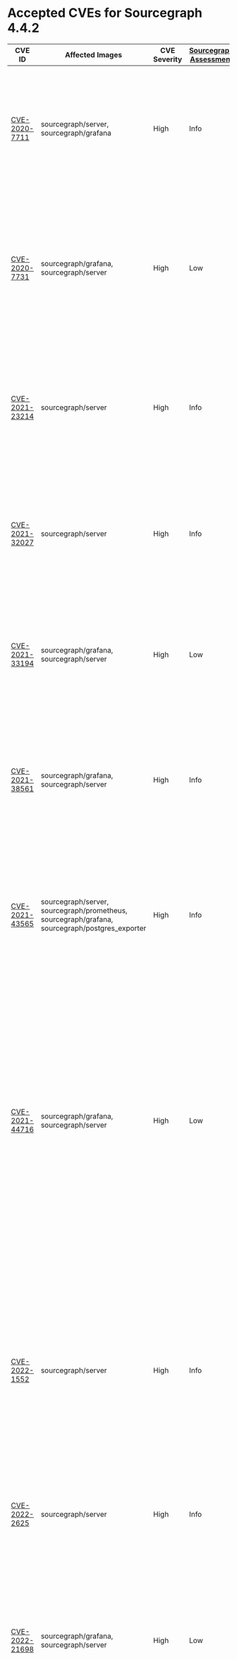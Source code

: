 # Accepted CVEs for Sourcegraph 4.4.2

| CVE ID                                                                                    | Affected Images                                                                                                                                                                      | CVE Severity | [Sourcegraph Assessment](../../../engineering/dev/policies/vulnerability-management-policy.md#severity-levels) | Details                                                                                                                                                                                                                                                                                                                                                                                                  |
| ----------------------------------------------------------------------------------------- | ------------------------------------------------------------------------------------------------------------------------------------------------------------------------------------ | ------------ | -------------------------------------------------------------------------------------------------------------- | -------------------------------------------------------------------------------------------------------------------------------------------------------------------------------------------------------------------------------------------------------------------------------------------------------------------------------------------------------------------------------------------------------- |
| [CVE-2020-7711](https://github.com/advisories/GHSA-mqqv-chpx-vq25)                        | sourcegraph/server, sourcegraph/grafana                                                                                                                                              | High         | Info                                                                                                           | This report is a false positive reported by some scanners – the version of the library used by Sourcegraph and its dependencies is not affected by this issue.                                                                                                                                                                                                                                           |
| [CVE-2020-7731](https://github.com/advisories/GHSA-gq5r-cc4w-g8xf)                        | sourcegraph/grafana, sourcegraph/server                                                                                                                                              | High         | Low                                                                                                            | This is a denial of service vulnerability that can affect Sourcegraph instances where SAML2 is configured as an authProvider. The availability impact of exploitation would be limited.                                                                                                                                                                                                                  |
| [CVE-2021-23214](https://github.com/advisories/GHSA-467w-rrqc-395f)                       | sourcegraph/server                                                                                                                                                                   | High         | Info                                                                                                           | Some vulnerability scanners fingerprint this image as containing PostgreSQL 12.9, while the image actually contains 12.10. This finding is a false positive.                                                                                                                                                                                                                                             |
| [CVE-2021-32027](https://github.com/advisories/GHSA-8rj6-p58w-wpr2)                       | sourcegraph/server                                                                                                                                                                   | High         | Info                                                                                                           | Some vulnerability scanners fingerprint this image as containing PostgreSQL 12.7, while the image actually contains 12.10. This finding is a false positive.                                                                                                                                                                                                                                             |
| [CVE-2021-33194](https://nvd.nist.gov/vuln/detail/CVE-2021-33194)                         | sourcegraph/grafana, sourcegraph/server                                                                                                                                              | High         | Low                                                                                                            | The CVE affects HTML parsers, specifically the `ParseFragment` function. The affected dependencies don't [use the function](https://sourcegraph.com/search?q=context:global+repo:google/cadvisor%7Cgrafana/grafana%24+ParseFragment&patternType=lucky) nor [import the library](https://sourcegraph.com/search?q=context:global+repo:google/cadvisor%7Cgrafana/grafana%24+x/net/html&patternType=lucky). |
| [CVE-2021-38561](https://access.redhat.com/security/cve/CVE-2021-38561)                   | sourcegraph/grafana, sourcegraph/server                                                                                                                                              | High         | Info                                                                                                           | The CVE affects application parsing language tag using the affected library. [Neither of the Sourcegraph dependencies use `x/text` to parse arbitrary language tags](https://sourcegraph.com/search?q=context:global+repo:google/cadvisor%7Cgrafana/grafana%24+x/text&patternType=literal).                                                                                                              |
| [CVE-2021-43565](https://github.com/advisories/GHSA-gwc9-m7rh-j2ww)                       | sourcegraph/server, sourcegraph/prometheus, sourcegraph/grafana, sourcegraph/postgres_exporter                                                                                       | High         | Info                                                                                                           | This vulnerability is reported in dependencies included by Sourcegraph. Sourcegraph itself doesn't use the vulnerable functionality, and is therefore not affected by the issue.                                                                                                                                                                                                                         |
| [CVE-2021-44716](https://nvd.nist.gov/vuln/detail/CVE-2021-44716)                         | sourcegraph/grafana, sourcegraph/server                                                                                                                                              | High         | Low                                                                                                            | In certain conditions, the monitoring functionality packaged with Sourcegraph (Grafana and cAdvisor) could be rendered temporarily inoperable via specially crafted HTTP/2 requests. Exploiting this vulnerability requires administrator-level access, and does not affect the core Sourcegraph functionality. Sourcegraph does not consider this issue a viable security threat to the product.        |
| [CVE-2022-1552](https://www.postgresql.org/support/security/CVE-2022-1552/)               | sourcegraph/server                                                                                                                                                                   | High         | Info                                                                                                           | The vulnerability affects Postgres servers with multiple users where one user can bypass authorization controls and execute commands under a superuser identity. Sourcegraph runs Postgres with only the sg user, making the application not affected by this vulnerability.                                                                                                                             |
| [CVE-2022-2625](https://nvd.nist.gov/vuln/detail/CVE-2022-2625)                           | sourcegraph/server                                                                                                                                                                   | High         | Info                                                                                                           | Sourcegraph's default permissions model means it is not vulnerable to this issue.                                                                                                                                                                                                                                                                                                                        |
| [CVE-2022-21698](https://nvd.nist.gov/vuln/detail/CVE-2022-21698)                         | sourcegraph/grafana, sourcegraph/server                                                                                                                                              | High         | Low                                                                                                            | The vulnerability affects several third party images shipped with Sourcegraph. However, it doesn't affect Sourcegraph services dirtectly and the third party services are not exposed via HTTP. Sourcegraph is not vulnerable to this vulnerability.                                                                                                                                                     |
| [CVE-2022-27191](https://nvd.nist.gov/vuln/detail/CVE-2022-27191)                         | sourcegraph/grafana, sourcegraph/prometheus, sourcegraph/server, sourcegraph/postgres_exporter                                                                                       | High         | Info                                                                                                           | This vulnerability impacts SSH servers using the affected dependency. None of the affected images have ssh servers, much less using the dependency. Sourcegraph is not affected by this issue.                                                                                                                                                                                                           |
| [CVE-2022-27664](https://github.com/advisories/GHSA-69cg-p879-7622)                       | sourcegraph/cadvisor, sourcegraph/prometheus, sourcegraph/grafana, sourcegraph/jaeger-all-in-one, sourcegraph/server, caddy, sourcegraph/jaeger-agent, sourcegraph/postgres_exporter | High         | Low                                                                                                            | This is a denial of service vulnerability that could affect the availability of Sourcegraph services in specific situations. As Sourcegraph is run as an internal service, our assessment of the severity of this issue is Low.                                                                                                                                                                          |
| [CVE-2022-32149](https://access.redhat.com/security/cve/CVE-2022-32149)                   | sourcegraph/server, sourcegraph/jaeger-all-in-one, caddy, sourcegraph/cadvisor, sourcegraph/grafana, sourcegraph/prometheus, sourcegraph/jaeger-agent, sourcegraph/postgres_exporter | High         | Low                                                                                                            | This affects `x/text` and is fixed in our frontend image. The other images this issue is present in, are not affected as there's no way for an actor to send arbitrary language headers.                                                                                                                                                                                                                 |
| [CVE-2022-41721](https://github.com/advisories/GHSA-fxg5-wq6x-vr4w)                       | sourcegraph/opentelemetry-collector, sourcegraph/server, sourcegraph/prometheus, caddy                                                                                                                                    | High         | Info                                                                                                           | Sourcegraph does not use the functionality affected by this vulnerability.                                                                                                                                                                                                                                                                                                                               |
| [CVE-2022-41912](https://github.com/crewjam/saml/security/advisories/GHSA-j2jp-wvqg-wc2g) | sourcegraph/grafana, sourcegraph/server                                                                                                                                              | Critical     | Info                                                                                                           | Sourcegraph does not use the functionality affected by this vulnerability.                                                                                                                                                                                                                                                                                                                               |
| [CVE-2022-42898](https://access.redhat.com/security/cve/cve-2022-42898)                   | sourcegraph/codeinsights-db, sourcegraph/codeintel-db, sourcegraph/postgres-12-alpine                                                                                                | Medium       | Info                                                                                                           | Neither Sourcegraph nor its bundled dependencies use the vulnerable Kerberos functionality reported in this CVE.                                                                                                                                                                                                                                                                                         |
| [CVE-2022-43551](https://access.redhat.com/security/cve/cve-2022-43551)                   | sourcegraph/server                                                                                                                                                                                                            | High         | Info                                                                                                           | Sourcegraph does not use the functionality affected by this vulnerability                                                                                                                                                                                                                                                                                                                                |
| [CVE-2022-37315](https://nvd.nist.gov/vuln/detail/CVE-2022-37315)                         | sourcegraph/server | High         | Info                                                                                                           | This issue does not affect our GraphQL API. Users are only allowed to fully control GraphQL requests through the API console, which [properly sanitizes the queries](https://sourcegraph.sourcegraph.com/github.com/sourcegraph/sourcegraph/-/blob/cmd/frontend/graphqlbackend/rate_limit.go?L54:34).                                                                                                    |
| [CVE-2022-40152](https://github.com/advisories/GHSA-3f7h-mf4q-vrm4)                       | sourcegraph/server                                                                                                                                                                                                                    | High         | Info                                                                                                           | Sourcegraph does not use the functionality affected by this vulnerability.                                                                                                                                                                                                                                                                                                                               |
| [CVE-2022-40151](https://github.com/advisories/GHSA-3mq5-fq9h-gj7j)                       | sourcegraph/server                                                                                                                                                                                                                                                                                                             | High         | Info                                                                                                           | Sourcegraph does not use the functionality affected by this vulnerability.                                                                                                                                                                                                                                                                                                                               |
| [CVE-2022-42004](https://github.com/advisories/GHSA-rgv9-q543-rqg4)                       | sourcegraph/server                                                                                                                                                                                                                                                                                                             | High         | Info                                                                                                           | Sourcegraph does not use the functionality affected by this vulnerability.                                                                                                                                                                                                                                                                                                                               |
| [CVE-2022-42003](https://github.com/advisories/GHSA-jjjh-jjxp-wpff)                       | sourcegraph/server                                                                                                                                                                                                                                                                                                             | High         | Info                                                                                                           | Sourcegraph does not use the functionality affected by this vulnerability.                                                                                                                                                                                                                                                                                                                               |
